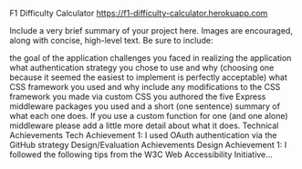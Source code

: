 F1 Difficulty Calculator
https://f1-difficulty-calculator.herokuapp.com

Include a very brief summary of your project here. Images are encouraged, along with concise, high-level text. Be sure to include:

the goal of the application
challenges you faced in realizing the application
what authentication strategy you chose to use and why (choosing one because it seemed the easiest to implement is perfectly acceptable)
what CSS framework you used and why
include any modifications to the CSS framework you made via custom CSS you authored
the five Express middleware packages you used and a short (one sentence) summary of what each one does. If you use a custom function for one (and one alone) middleware please add a little more detail about what it does.
Technical Achievements
Tech Achievement 1: I used OAuth authentication via the GitHub strategy
Design/Evaluation Achievements
Design Achievement 1: I followed the following tips from the W3C Web Accessibility Initiative...